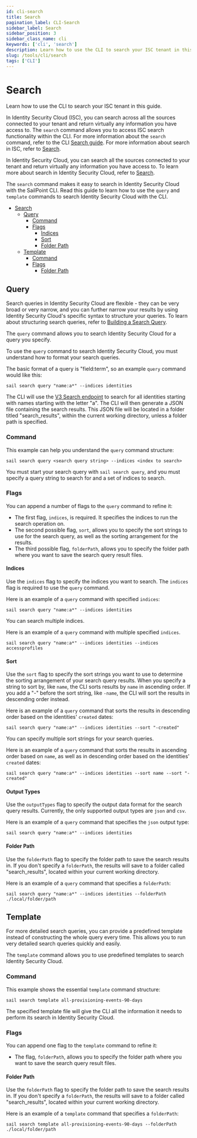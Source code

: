 ```yaml
---
id: cli-search
title: Search
pagination_label: CLI-Search
sidebar_label: Search
sidebar_position: 3
sidebar_class_name: cli
keywords: ['cli', 'search']
description: Learn how to use the CLI to search your ISC tenant in this guide.
slug: /tools/cli/search
tags: ['CLI']
---
```


# Search

Learn how to use the CLI to search your ISC tenant in this guide.

In Identity Security Cloud (ISC), you can search across all the sources connected to your tenant and return virtually any information you have access to. The `search` command allows you to access ISC search functionality within the CLI. For more information about the `search` command, refer to the CLI [Search guide](docs/tools/cli/search). For more information about search in ISC, refer to [Search](docs/api/v3/search).

In Identity Security Cloud, you can search all the sources connected to your tenant and return virtually any information you have access to. To learn more about search in Identity Security Cloud, refer to [Search](https://documentation.sailpoint.com/saas/help/search/index.html).

The `search` command makes it easy to search in Identity Security Cloud with the SailPoint CLI. Read this guide to learn how to use the `query` and `template` commands to search Identity Security Cloud with the CLI.

- [Search](#search)
  - [Query](#query)
    - [Command](#command)
    - [Flags](#flags)
      - [Indices](#indices)
      - [Sort](#sort)
      - [Folder Path](#folder-path)
  - [Template](#template)
    - [Command](#command-1)
    - [Flags](#flags-1)
      - [Folder Path](#folder-path-1)

## Query

Search queries in Identity Security Cloud are flexible - they can be very broad or very narrow, and you can further narrow your results by using Identity Security Cloud's specific syntax to structure your queries. To learn about structuring search queries, refer to [Building a Search Query](https://documentation.sailpoint.com/saas/help/search/building-query.html).

The `query` command allows you to search Identity Security Cloud for a query you specify.

To use the `query` command to search Identity Security Cloud, you must understand how to format your search queries.

The basic format of a query is "field:term", so an example `query` command would like this:

```shell
sail search query "name:a*" --indices identities
```

The CLI will use the [V3 Search endpoint](https://developer.sailpoint.com/docs/api/v3/search-post) to search for all identities starting with names starting with the letter "a". The CLI will then generate a JSON file containing the search results. This JSON file will be located in a folder titled "search_results", within the current working directory, unless a folder path is specified.

### Command

This example can help you understand the `query` command structure:

```shell
sail search query <search query string> --indices <index to search>
```

You must start your search query with `sail search query`, and you must specify a query string to search for and a set of indices to search.

### Flags

You can append a number of flags to the `query` command to refine it:

- The first flag, `indices`, is required. It specifies the indices to run the search operation on.
- The second possible flag, `sort`, allows you to specify the sort strings to use for the search query, as well as the sorting arrangement for the results.
- The third possible flag, `folderPath`, allows you to specify the folder path where you want to save the search query result files.

#### Indices

Use the `indices` flag to specify the indices you want to search. The `indices` flag is required to use the `query` command.

Here is an example of a `query` command with specified `indices`:

```shell
sail search query "name:a*" --indices identities
```

You can search multiple indices.

Here is an example of a `query` command with multiple specified `indices`.

```shell
sail search query "name:a*" --indices identities --indices accessprofiles
```

#### Sort

Use the `sort` flag to specify the sort strings you want to use to determine the sorting arrangement of your search query results. When you specify a string to sort by, like `name`, the CLI sorts results by `name` in ascending order. If you add a "-" before the sort string, like `-name`, the CLI will sort the results in descending order instead.

Here is an example of a `query` command that sorts the results in descending order based on the identities' `created` dates:

```shell
sail search query "name:a*" --indices identities --sort "-created"
```

You can specify multiple sort strings for your search queries.

Here is an example of a `query` command that sorts the results in ascending order based on `name`, as well as in descending order based on the identities' `created` dates:

```shell
sail search query "name:a*" --indices identities --sort name --sort "-created"
```

#### Output Types

Use the `outputTypes` flag to specify the output data format for the search query results. Currently, the only supported output types are `json` and `csv`.

Here is an example of a `query` command that specifies the `json` output type:

```shell
sail search query "name:a*" --indices identities
```

#### Folder Path

Use the `folderPath` flag to specify the folder path to save the search results in. If you don't specify a `folderPath`, the results will save to a folder called "search_results", located within your current working directory.

Here is an example of a `query` command that specifies a `folderPath`:

```shell
sail search query "name:a*" --indices identities --folderPath ./local/folder/path
```

## Template

For more detailed search queries, you can provide a predefined template instead of constructing the whole query every time. This allows you to run very detailed search queries quickly and easily.

The `template` command allows you to use predefined templates to search Identity Security Cloud.

### Command

This example shows the essential `template` command structure:

```shell
sail search template all-provisioning-events-90-days
```

The specified template file will give the CLI all the information it needs to perform its search in Identity Security Cloud.

### Flags

You can append one flag to the `template` command to refine it:

- The flag, `folderPath`, allows you to specify the folder path where you want to save the search query result files.

#### Folder Path

Use the `folderPath` flag to specify the folder path to save the search results in. If you don't specify a `folderPath`, the results will save to a folder called "search_results", located within your current working directory.

Here is an example of a `template` command that specifies a `folderPath`:

```shell
sail search template all-provisioning-events-90-days --folderPath ./local/folder/path
```

